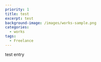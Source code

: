 ```yaml
---
priority: 1
title: test
excerpt: test
background-image: /images/works-sample.png
categories:
  - works
tags:
  - Freelance
---
```

test entry